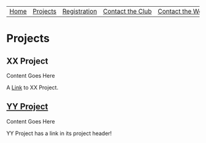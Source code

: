 <table>
  <tbody>
    <tr>
      <td><a href="/">Home</a></td>
      <td><a href="/projects">Projects</a></td>
      <td><a href="http://4honline.com">Registration</a></td>
      <td><a href="mailto://communityleaders@ourdomain.net">Contact&nbsp;the&nbsp;Club</a></td>
      <td><a href="mailto://webmaster@ourdomain.net">Contact&nbsp;the&nbsp;Webmaster</a></td>
    </tr>
  </tbody>
</table>

# Projects

## XX Project
Content Goes Here




A [Link](/projects) to XX Project.

## [YY Project](/)
Content Goes Here


YY Project has a link in its project header!

